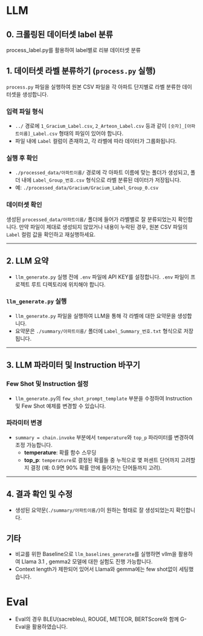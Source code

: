 # LLM
## 0. 크롤링된 데이터셋 label 분류

process_label.py를 활용하여 label별로 리뷰 데이터셋 분류

## 1. 데이터셋 라벨 분류하기 (`process.py` 실행)

`process.py` 파일을 실행하여 원본 CSV 파일을 각 아파트 단지별로 라벨 분류한 데이터셋을 생성합니다.

### 입력 파일 형식
- `../` 경로에 `1_Gracium_Label.csv`, `2_Arteon_Label.csv` 등과 같이 `[숫자]_[아파트이름]_Label.csv` 형태의 파일이 있어야 합니다.
- 파일 내에 `Label` 컬럼이 존재하고, 각 라벨에 따라 데이터가 그룹화됩니다.

### 실행 후 확인
- `./processed_data/아파트이름/` 경로에 각 아파트 이름에 맞는 폴더가 생성되고, 폴더 내에 `Label_Group_번호.csv` 형식으로 라벨 분류된 데이터가 저장됩니다.  
- 예: `./processed_data/Gracium/Gracium_Label_Group_0.csv`

### 데이터셋 확인
생성된 `processed_data/아파트이름/` 폴더에 들어가 라벨별로 잘 분류되었는지 확인합니다. 만약 파일이 제대로 생성되지 않았거나 내용이 누락된 경우, 원본 CSV 파일의 `Label` 컬럼 값을 확인하고 재실행하세요.

---

## 2. LLM 요약 

- `llm_generate.py` 실행 전에 `.env` 파일에 API KEY를 설정합니다. `.env` 파일이 프로젝트 루트 디렉토리에 위치해야 합니다.

### `llm_generate.py` 실행
- `llm_generate.py` 파일을 실행하여 LLM을 통해 각 라벨에 대한 요약문을 생성합니다.  
- 요약문은 `./summary/아파트이름/` 폴더에 `Label_Summary_번호.txt` 형식으로 저장됩니다.

---

## 3. LLM 파라미터 및 Instruction 바꾸기

### Few Shot 및 Instruction 설정
- `llm_generate.py`의 `few_shot_prompt_template` 부분을 수정하여 Instruction 및 Few Shot 예제를 변경할 수 있습니다. 

### 파라미터 변경
- `summary = chain.invoke` 부분에서 `temperature`와 `top_p` 파라미터를 변경하여 조정 가능합니다.  
  - **temperature**: 확률 함수 스무딩 
  - **top_p**: `temperature`로 결정된 확률들 중 누적으로 몇 퍼센트 단어까지 고려할지 결정 (예: 0.9면 90% 확률 안에 들어가는 단어들까지 고려).

---

## 4. 결과 확인 및 수정

- 생성된 요약문(`./summary/아파트이름/`)이 원하는 형태로 잘 생성되었는지 확인합니다.


## 기타

- 비교를 위한 Baseline으로 `llm_baselines_generate`를 실행하면 vllm을 활용하여 Llama 3.1 , gemma2 모델에 대한 실험도 진행 가능합니다.
- Context length가 제한되어 있어서 Llama와 gemma에는 few shot없이 세팅했습니다.

 # Eval
 - Eval의 경우 BLEU(sacrebleu), ROUGE, METEOR, BERTScore와 함께 G-Eval을 활용하였습니다.
